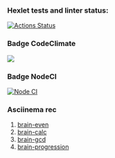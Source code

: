 ### Hexlet tests and linter status:
[![Actions Status](https://github.com/ArsenyKonkolovich/backend-project-lvl1/workflows/hexlet-check/badge.svg)](https://github.com/ArsenyKonkolovich/backend-project-lvl1/actions)

### Badge CodeClimate
<a href="https://codeclimate.com/github/codeclimate/codeclimate/maintainability"><img src="https://api.codeclimate.com/v1/badges/a99a88d28ad37a79dbf6/maintainability" /></a>

### Badge NodeCI
[![Node CI](https://github.com/ArsenyKonkolovich/backend-project-lvl1/actions/workflows/nodejs.yml/badge.svg)](https://github.com/ArsenyKonkolovich/backend-project-lvl1/actions/workflows/nodejs.yml)

### Asciinema rec
1. [brain-even](https://asciinema.org/a/Z93EQ6wsT6ECTCtm2QWNNRcT6)
2. [brain-calc](https://asciinema.org/a/TMnReTWMZV5GJ5GMwKT6av9Lt)
3. [brain-gcd](https://asciinema.org/a/echFZLfrxwEL5gIbbC5AN1GbG)
4. [brain-progression](https://asciinema.org/a/vX7PRGtGkwiWWi210AHrEFmYh)
